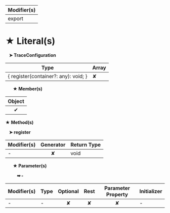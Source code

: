 | Modifier(s)                            |
|----------------------------------------|
| export |

# &#9733; Literal(s)

&nbsp;&nbsp; **&#10148; TraceConfiguration**

| Type                        | Array                           |
|-----------------------------|---------------------------------|
| { register(container?: any): void; } | ✘ |

&nbsp;&nbsp;&nbsp;&nbsp;&nbsp; **&#9733; Member(s)**

| Object                        |
|:-----------------------------:|
| ✔ |

**&#9733; Method(s)**

&nbsp;&nbsp; **&#10148; register**

| Modifier(s)                              | Generator                          | Return Type                       |
|------------------------------------------|:----------------------------------:|-----------------------------------|
| - | ✘ | void |

&nbsp;&nbsp;&nbsp;&nbsp;&nbsp; **&#9733; Parameter(s)**

&nbsp;&nbsp;&nbsp;&nbsp;&nbsp;&nbsp;&nbsp;&nbsp; _**&#10149; -**_

| Modifier(s)                              | Type                        | Optional                           | Rest                          | Parameter Property                          | Initializer                       |
|------------------------------------------|-----------------------------|:----------------------------------:|:-----------------------------:|:-------------------------------------------:|-----------------------------------|
| - | - | ✘  | ✘ | ✘ | - |